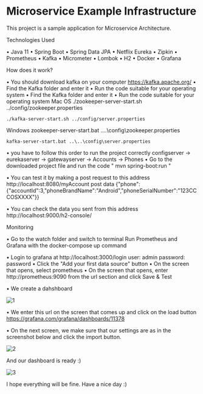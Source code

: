 # Microservice Example Infrastructure

This project is a sample application for Microservice Architecture.

Technologies Used

•	Java 11
•	Spring Boot
•	Spring Data JPA
•	Netflix Eureka
•	Zipkin
•	Prometheus
•	Kafka
•	Micrometer
•	Lombok
•	H2
•	Docker
•	Grafana

How does it work?

•	You should download kafka on your computer
https://kafka.apache.org/ 
•	Find the Kafka folder and enter it
•	Run the code suitable for your operating system
•	Find the Kafka folder and enter it
•	Run the code suitable for your operating system
  Mac OS
    ./zookeeper-server-start.sh ../config/zookeeper.properties

    ./kafka-server-start.sh ../config/server.properties

  Windows
    zookeeper-server-start.bat ..\..\config\zookeeper.properties

    kafka-server-start.bat ..\..\config\server.properties
    
•	you have to follow this order to run the project correctly
configserver -> eurekaserver -> gatewayserver -> Accounts -> Phones
•	Go to the downloaded project file and run the code " mvn spring-boot:run "


•	You can test it by making a post request to this address http://localhost:8080/myAccount 
post data {"phone":{"accountId":3,"phoneBrandName":"Android","phoneSerialNumber":"123CCCOSXXXX"}}

•	You can check the data you sent from this address http://localhost:9000/h2-console/

Monitoring

•	Go to the watch folder and switch to terminal
Run Prometheus and Grafana with the docker-compose up command

•	Login to grafana at http://localhost:3000/login
  user: admin password: password
•	Click the "Add your first data source" button
•	On the screen that opens, select prometheus
•	On the screen that opens, enter http://prometheus:9090 from the url section and click Save & Test

•	We create a dahshboard

![1](https://user-images.githubusercontent.com/19998326/130111410-d43e0a46-6912-4dd8-8d55-ad66337e1daf.png)

•	We enter this url on the screen that comes up and click on the load button https://grafana.com/grafana/dashboards/11378

•	On the next screen, we make sure that our settings are as in the screenshot below and click the import button.

![2](https://user-images.githubusercontent.com/19998326/130112121-ba952848-dca6-4dd6-947b-b57027b3f086.png)

And our dashboard is ready :)

![3](https://user-images.githubusercontent.com/19998326/130112273-f70b5944-6ea9-4841-8348-3911c8efd3f5.png)


I hope everything will be fine. Have a nice day :)

